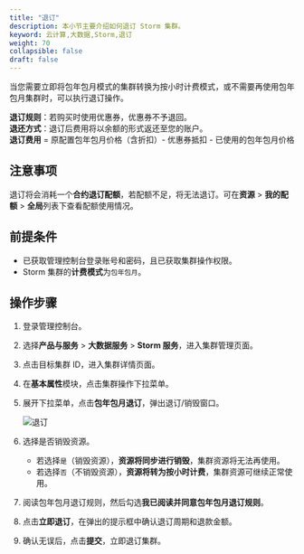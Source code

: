 ```yaml
---
title: "退订"
description: 本小节主要介绍如何退订 Storm 集群。 
keyword: 云计算,大数据,Storm,退订
weight: 70
collapsible: false
draft: false
---
```


当您需要立即将包年包月模式的集群转换为按小时计费模式，或不需要再使用包年包月集群时，可以执行退订操作。

**退订规则**：若购买时使用优惠券，优惠券不予退回。   
**退还方式**：退订后费用将以余额的形式返还至您的账户。   
**退订费用** = 原配置包年包月价格（含折扣）- 优惠券抵扣 - 已使用的包年包月价格   

## 注意事项

退订将会消耗一个**合约退订配额**，若配额不足，将无法退订。可在**资源** > **我的配额** > **全局**列表下查看配额使用情况。

## 前提条件

- 已获取管理控制台登录账号和密码，且已获取集群操作权限。
- Storm 集群的**计费模式**为`包年包月`。

## 操作步骤

1. 登录管理控制台。
2. 选择**产品与服务** > **大数据服务** > **Storm 服务**，进入集群管理页面。
3. 点击目标集群 ID，进入集群详情页面。
4. 在**基本属性**模块，点击集群操作下拉菜单。
5. 展开下拉菜单，点击**包年包月退订**，弹出退订/销毁窗口。
   
   <img src="/bigdata/storm/_images/unsubscribe.png" alt="退订" style="zoom:100%;" />

6. 选择是否销毁资源。

   - 若选择`是`（销毁资源），**资源将同步进行销毁**，集群资源将无法再使用。
   - 若选择`否`（不销毁资源），**资源将转为按小时计费**，集群资源可继续正常使用。

7. 阅读包年包月退订规则，然后勾选**我已阅读并同意包年包月退订规则**。
8. 点击**立即退订**，在弹出的提示框中确认退订周期和退款金额。
9. 确认无误后，点击**提交**，立即退订集群。 
